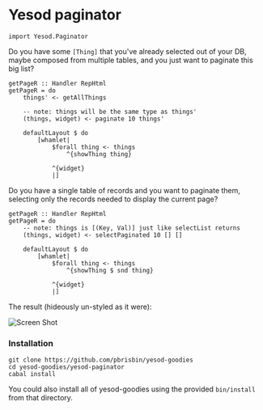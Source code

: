 # Yesod paginator

~~~ { .haskell }
import Yesod.Paginator
~~~

Do you have some `[Thing]` that you've already selected out of your DB, 
maybe composed from multiple tables, and you just want to paginate this 
big list?

~~~ { .haskell }
getPageR :: Handler RepHtml
getPageR = do
    things' <- getAllThings

    -- note: things will be the same type as things'
    (things, widget) <- paginate 10 things'

    defaultLayout $ do
        [whamlet|
            $forall thing <- things
                ^{showThing thing}

            ^{widget}
            |]
~~~

Do you have a single table of records and you want to paginate them, 
selecting only the records needed to display the current page?

~~~ { .haskell }
getPageR :: Handler RepHtml
getPageR = do
    -- note: things is [(Key, Val)] just like selectList returns
    (things, widget) <- selectPaginated 10 [] []

    defaultLayout $ do
        [whamlet|
            $forall thing <- things
                ^{showThing $ snd thing}

            ^{widget}
            |]
~~~

The result (hideously un-styled as it were):

![Screen Shot](http://pbrisbin.com/static/screenshots/desktop_1112192057.png)

### Installation

    git clone https://github.com/pbrisbin/yesod-goodies
    cd yesod-goodies/yesod-paginator
    cabal install

You could also install all of yesod-goodies using the provided 
`bin/install` from that directory.
